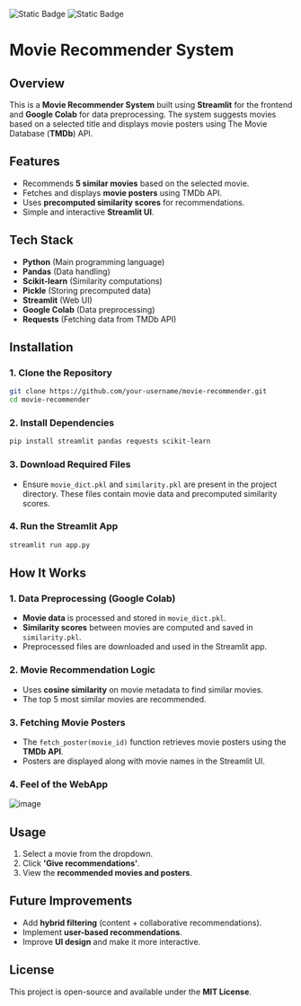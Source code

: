 ![Static Badge](https://img.shields.io/badge/code-python-red) ![Static Badge](https://img.shields.io/badge/web_ui-streamlit-blue)

# Movie Recommender System

## Overview
This is a **Movie Recommender System** built using **Streamlit** for the frontend and **Google Colab** for data preprocessing. The system suggests movies based on a selected title and displays movie posters using The Movie Database (**TMDb**) API.

## Features
- Recommends **5 similar movies** based on the selected movie.
- Fetches and displays **movie posters** using TMDb API.
- Uses **precomputed similarity scores** for recommendations.
- Simple and interactive **Streamlit UI**.

## Tech Stack
- **Python** (Main programming language)
- **Pandas** (Data handling)
- **Scikit-learn** (Similarity computations)
- **Pickle** (Storing precomputed data)
- **Streamlit** (Web UI)
- **Google Colab** (Data preprocessing)
- **Requests** (Fetching data from TMDb API)

## Installation
### **1. Clone the Repository**
```bash
git clone https://github.com/your-username/movie-recommender.git
cd movie-recommender
```

### **2. Install Dependencies**
```bash
pip install streamlit pandas requests scikit-learn
```

### **3. Download Required Files**
- Ensure `movie_dict.pkl` and `similarity.pkl` are present in the project directory. These files contain movie data and precomputed similarity scores.

### **4. Run the Streamlit App**
```bash
streamlit run app.py
```

## How It Works
### **1. Data Preprocessing (Google Colab)**
- **Movie data** is processed and stored in `movie_dict.pkl`.
- **Similarity scores** between movies are computed and saved in `similarity.pkl`.
- Preprocessed files are downloaded and used in the Streamlit app.

### **2. Movie Recommendation Logic**
- Uses **cosine similarity** on movie metadata to find similar movies.
- The top 5 most similar movies are recommended.

### **3. Fetching Movie Posters**
- The `fetch_poster(movie_id)` function retrieves movie posters using the **TMDb API**.
- Posters are displayed along with movie names in the Streamlit UI.

### **4. Feel of the WebApp**
![image](https://github.com/user-attachments/assets/9125aa3e-d3fb-42fa-987d-d6b4600bbd76)


## Usage
1. Select a movie from the dropdown.
2. Click **'Give recommendations'**.
3. View the **recommended movies and posters**.

## Future Improvements
- Add **hybrid filtering** (content + collaborative recommendations).
- Implement **user-based recommendations**.
- Improve **UI design** and make it more interactive.

## License
This project is open-source and available under the **MIT License**.

